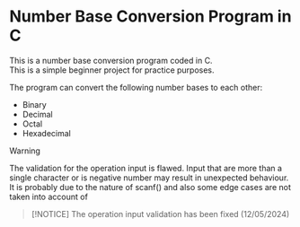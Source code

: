 # Number Base Conversion Program in C

This is a number base conversion program coded in C.\
This is a simple beginner project for practice purposes.

The program can convert the following number bases to each other:
- Binary
- Decimal
- Octal
- Hexadecimal

> [!WARNING]
> The validation for the operation input is flawed. Input that are more than a single character or is negative number may result in unexpected behaviour.
> It is probably due to the nature of scanf() and also some edge cases are not taken into account of

> [!NOTICE]
> The operation input validation has been fixed (12/05/2024)